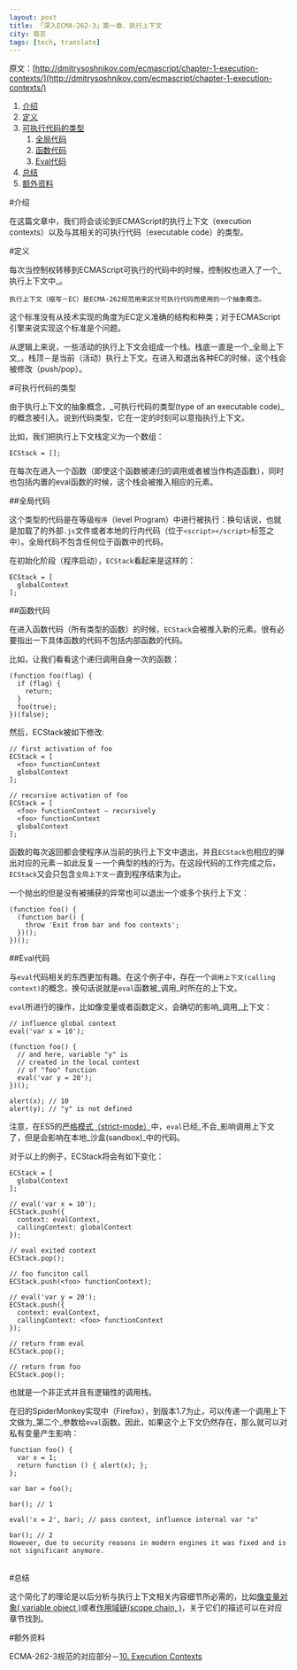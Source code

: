 ```yaml
---
layout: post
title: 「深入ECMA-262-3」第一章、执行上下文
city: 南京
tags: [tech, translate]
---
```


原文：[http://dmitrysoshnikov.com/ecmascript/chapter-1-execution-contexts/](http://dmitrysoshnikov.com/ecmascript/chapter-1-execution-contexts/)

1. [介绍](#introduction)
2. [定义](#definitions)
3. [可执行代码的类型](#types-of-executable-code)
	1. [全局代码](#global-code)
	2. [函数代码](#function-code)
	3. [Eval代码](#evalcode-code)
4. [总结](#conclusion)
5. [额外资料](#additional-literature)

<span id="introduction"></span>
#介绍

在这篇文章中，我们将会谈论到ECMAScript的执行上下文（execution contexts）以及与其相关的可执行代码（executable code）的类型。

<span id="definitions"></span>
#定义

每次当控制权转移到ECMAScript可执行的代码中的时候，控制权也进入了一个_执行上下文中_。

	执行上下文（缩写－EC）是ECMA-262规范用来区分可执行代码而使用的一个抽象概念。


这个标准没有从技术实现的角度为EC定义准确的结构和种类；对于ECMAScript引擎来说实现这个标准是个问题。

从逻辑上来说，一些活动的执行上下文会组成一个栈。栈底一直是一个_全局上下文_，栈顶－是当前（活动）执行上下文。在进入和退出各种EC的时候，这个栈会被修改（push/pop）。

<span id="types-of-executable-code"></span>
#可执行代码的类型

由于执行上下文的抽象概念，_可执行代码的类型(type of an executable code)_的概念被引入。说到代码类型，它在一定的时刻可以意指执行上下文。

比如，我们把执行上下文栈定义为一个数组：
	
	ECStack = [];

在每次在进入一个函数（即使这个函数被递归的调用或者被当作构造函数），同时也包括内置的eval函数的时候，这个栈会被推入相应的元素。

<span id="global-code"></span>
##全局代码

这个类型的代码是在等级```程序```（level Program）中进行被执行：换句话说，也就是加载了的外部```.js```文件或者本地的行内代码（位于```<script></script>```标签之中）。全局代码不包含任何位于函数中的代码。

在初始化阶段（程序启动），```ECStack```看起来是这样的：

	ECStack = [
	  globalContext
	];

<span id="function-code"></span>
##函数代码

在进入函数代码（所有类型的函数）的时候，```ECStack```会被推入新的元素。很有必要指出一下具体函数的代码不包括内部函数的代码。

比如，让我们看看这个递归调用自身一次的函数：

	(function foo(flag) {
	  if (flag) {
	    return;
	  }
	  foo(true);
	})(false);
	
然后，ECStack被如下修改:

	// first activation of foo
	ECStack = [
	  <foo> functionContext
	  globalContext
	];
  
	// recursive activation of foo
	ECStack = [
	  <foo> functionContext – recursively 
	  <foo> functionContext
	  globalContext
	];

函数的每次返回都会使程序从当前的执行上下文中退出，并且```ECStack```也相应的弹出对应的元素－如此反复－一个典型的栈的行为。在这段代码的工作完成之后，```ECStack```又会只包含```全局上下文```－直到程序结束为止。

一个抛出的但是没有被捕获的异常也可以退出一个或多个执行上下文：

	(function foo() {
	  (function bar() {
	    throw 'Exit from bar and foo contexts';
	  })();
	})();

<span id="evalcode-code"></span>
##Eval代码

与```eval```代码相关的东西更加有趣。在这个例子中，存在一个```调用上下文(calling context)```的概念，换句话说就是```eval```函数被_调用_时所在的上下文。

```eval```所进行的操作，比如像变量或者函数定义，会确切的影响_调用_上下文：

	// influence global context
	eval('var x = 10');
 
	(function foo() {
	  // and here, variable "y" is
	  // created in the local context
	  // of "foo" function
	  eval('var y = 20');
	})();
  
	alert(x); // 10
	alert(y); // "y" is not defined
	
注意，在ES5的[严格模式（strict-mode）](http://dmitrysoshnikov.com/ecmascript/es5-chapter-2-strict-mode/)中，```eval```已经_不会_影响调用上下文了，但是会影响在本地_沙盒(sandbox)_中的代码。

对于以上的例子，ECStack将会有如下变化：

	ECStack = [
	  globalContext
	];
  
	// eval('var x = 10');
	ECStack.push({
	  context: evalContext,
	  callingContext: globalContext
	});
 
	// eval exited context
	ECStack.pop();
 
	// foo funciton call
	ECStack.push(<foo> functionContext);
 
	// eval('var y = 20');
	ECStack.push({
	  context: evalContext,
	  callingContext: <foo> functionContext
	});
 
	// return from eval 
	ECStack.pop();
 
	// return from foo
	ECStack.pop();

也就是一个非正式并且有逻辑性的调用栈。

在旧的SpiderMonkey实现中（Firefox），到版本1.7为止，可以传递一个调用上下文做为_第二个_参数给```eval```函数。因此，如果这个上下文仍然存在，那么就可以对私有变量产生影响：

	function foo() {
	  var x = 1;
	  return function () { alert(x); };
	};
 
	var bar = foo();
 
	bar(); // 1
 
	eval('x = 2', bar); // pass context, influence internal var "x"
 
	bar(); // 2
	However, due to security reasons in modern engines it was fixed and is not significant anymore.

<span id="conclusion"></span>	
#总结

这个简化了的理论是以后分析与执行上下文相关内容细节所必需的，比如[像变量对象( variable object )](http://dmitrysoshnikov.com/ecmascript/chapter-2-variable-object/)或者[作用域链(scope chain, )](http://dmitrysoshnikov.com/ecmascript/chapter-4-scope-chain/)，关于它们的描述可以在对应章节找到。

<span id="additional-literature"></span>
#额外资料

ECMA-262-3规范的对应部分－[10. Execution Contexts](http://bclary.com/2004/11/07/#a-10)



